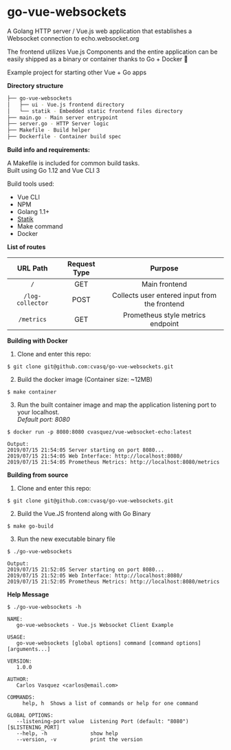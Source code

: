 # go-vue-websockets

A Golang HTTP server / Vue.js web application that establishes a Websocket connection to echo.websocket.org  

The frontend utilizes Vue.js Components and the entire application can be easily shipped as a binary or container thanks to Go + Docker :whale2:

Example project for starting other Vue + Go apps

**Directory structure**
```bash
├── go-vue-websockets
│   ├── ui - Vue.js frontend directory
│   └── statik - Embedded static frontend files directory
├── main.go - Main server entrypoint
├── server.go - HTTP Server logic
├── Makefile - Build helper
├── Dockerfile - Container build spec
```

**Build info and requirements:**

A Makefile is included for common build tasks.  
Built using Go 1.12 and Vue CLI 3

Build tools used:
- Vue CLI 
- NPM
- Golang 1.1+
- [Statik](https://github.com/rakyll/statik)
- Make command
- Docker

**List of routes**

URL Path | Request Type |Purpose
:-----:|:-----: |:-----:
`/`|GET|Main frontend
`/log-collector`|POST|Collects user entered input from the frontend
`/metrics`|GET|Prometheus style metrics endpoint

**Building with Docker**

1. Clone and enter this repo:
```
$ git clone git@github.com:cvasq/go-vue-websockets.git
```

2. Build the docker image (Container size: ~12MB)

```
$ make container
```
3. Run the built container image and map the application listening port to your localhost.  
_Default port: 8080_
```
$ docker run -p 8080:8080 cvasquez/vue-websocket-echo:latest  

Output:
2019/07/15 21:54:05 Server starting on port 8080... 
2019/07/15 21:54:05 Web Interface: http://localhost:8080/
2019/07/15 21:54:05 Prometheus Metrics: http://localhost:8080/metrics

```

**Building from source**

1. Clone and enter this repo:
```
$ git clone git@github.com:cvasq/go-vue-websockets.git
```
2. Build the Vue.JS frontend along with Go Binary
```
$ make go-build
```
3. Run the new executable binary file

```
$ ./go-vue-websockets 

Output:
2019/07/15 21:52:05 Server starting on port 8080... 
2019/07/15 21:52:05 Web Interface: http://localhost:8080/
2019/07/15 21:52:05 Prometheus Metrics: http://localhost:8080/metrics

```

**Help Message**
```
$ ./go-vue-websockets -h

NAME:
   go-vue-websockets - Vue.js Websocket Client Example

USAGE:
   go-vue-websockets [global options] command [command options] [arguments...]

VERSION:
   1.0.0

AUTHOR:
   Carlos Vasquez <carlos@email.com>

COMMANDS:
     help, h  Shows a list of commands or help for one command

GLOBAL OPTIONS:
   --listening-port value  Listening Port (default: "8080") [$LISTENING_PORT]
   --help, -h              show help
   --version, -v           print the version

```
